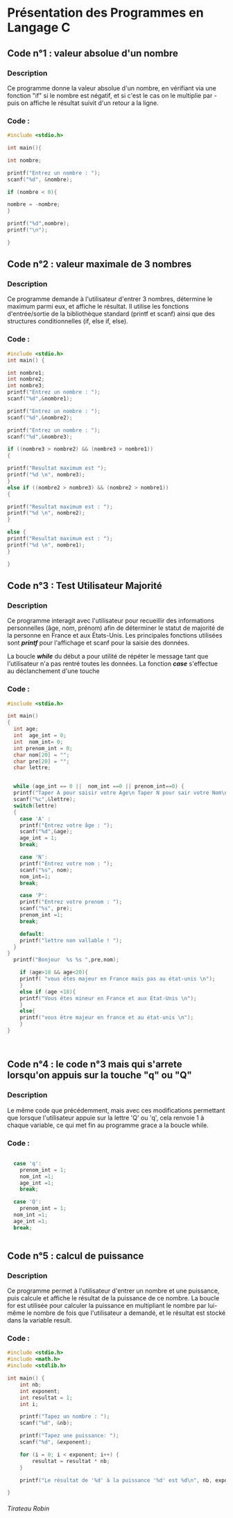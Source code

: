 # Présentation des Programmes en Langage C

## Code n°1 : valeur absolue d'un nombre

### Description
Ce programme donne la valeur absolue d'un nombre, en vérifiant via une fonction "if" si le nombre est négatif, et si c'est le cas on le multiplie par - puis on affiche le résultat suivit d'un retour a la ligne.

### Code :
```c
#include <stdio.h>

int main(){

int nombre;

printf("Entrez un nombre : ");
scanf("%d", &nombre);

if (nombre < 0){

nombre = -nombre; 
}

printf("%d",nombre);
printf("\n");

}
```
## Code n°2 : valeur maximale de 3 nombres

### Description
Ce programme demande à l'utilisateur d'entrer 3 nombres, détermine le maximum parmi eux, et affiche le résultat. Il utilise les fonctions d'entrée/sortie de la bibliothèque standard (printf et scanf) ainsi que des structures conditionnelles (if, else if, else).

### Code :
```c
#include <stdio.h>
int main() {

int nombre1;
int nombre2;
int nombre3;
printf("Entrez un nombre : ");
scanf("%d",&nombre1);

printf("Entrez un nombre : ");
scanf("%d",&nombre2);

printf("Entrez un nombre : ");
scanf("%d",&nombre3);

if ((nombre3 > nombre2) && (nombre3 > nombre1))
{

printf("Resultat maximum est ");
printf("%d \n", nombre3);
}
else if ((nombre2 > nombre3) && (nombre2 > nombre1))
{

printf("Resultat maximum est : ");
printf("%d \n", nombre2);
}

else {
printf("Resultat maximum est : ");
printf("%d \n", nombre1);
}

}
```
## Code n°3 : Test Utilisateur Majorité 

### Description
Ce programme interagit avec l'utilisateur pour recueillir des informations personnelles (âge, nom, prénom) afin de déterminer le statut de majorité de la personne en France et aux États-Unis. Les principales fonctions utilisées sont ___printf___ pour l'affichage et scanf pour la saisie des données.

La boucle ***while*** du début a pour utilité de répéter le message tant que l'utilisateur n'a pas rentré toutes les données.
La fonction ***case*** s'effectue au déclanchement d'une touche 
### Code :
```c
#include <stdio.h>

int main() 
{
  int age;
  int  age_int = 0;
  int  nom_int= 0;
  int prenom_int = 0;
  char nom[20] = "";
  char pre[20] = "";
  char lettre;


  while (age_int == 0 ||  nom_int ==0 || prenom_int==0) {
  printf("Taper A pour saisir votre Age\n Taper N pour sair votre Nom\n Taper P pour saisir votre Prenom");
  scanf("%c",&lettre);
  switch(lettre)
  {
    case 'A' :
    printf("Entrez votre âge : ");
    scanf("%d",&age);
    age_int = 1;
    break;

    case 'N':
    printf("Entrez votre nom : ");
    scanf("%s", nom);
    nom_int=1;
    break;

    case 'P':
    printf("Entrez votre prenom : ");
    scanf("%s", pre);
    prenom_int =1;
    break;

    default:
    printf("lettre non vallable ! ");
  }
}
  printf("Bonjour  %s %s ",pre,nom);

	if (age>18 && age<20){ 
	printf( "vous êtes majeur en France mais pas au état-unis \n");
	}
	else if (age <18){
	printf("Vous êtes mineur en France et aux Etat-Unis \n");
	}
	else{
	printf("vous être majeur en france et au état-unis \n");
	}
}




```
## Code n°4 : le code n°3 mais qui s'arrete lorsqu'on appuis sur la touche "q" ou "Q"

### Description
Le même code que précédemment, mais avec ces modifications permettant que lorsque l'utilisateur appuie sur la lettre 'Q' ou 'q', cela renvoie 1 à chaque variable, ce qui met fin au programme grace a la boucle while.

### Code :
```c

  case 'q':
	prenom_int = 1;
	nom_int =1;
	age_int =1;
	break;

  case 'Q':
	prenom_int = 1;
  nom_int =1;
  age_int =1;
  break;
    
```
## Code n°5 : calcul de puissance

### Description
Ce programme permet à l'utilisateur d'entrer un nombre et une puissance, puis calcule et affiche le résultat de la puissance de ce nombre. La boucle for est utilisée pour calculer la puissance en multipliant le nombre par lui-même le nombre de fois que l'utilisateur a demandé, et le résultat est stocké dans la variable result.

### Code :
```c
#include <stdio.h>
#include <math.h>
#include <stdlib.h>

int main() {
    int nb;
    int exponent;
    int resultat = 1;
    int i;

    printf("Tapez un nombre : ");
    scanf("%d", &nb);

    printf("Tapez une puissance: ");
    scanf("%d", &exponent);

    for (i = 0; i < exponent; i++) {
        resultat = resultat * nb;
    }

    printf("Le résultat de '%d' à la puissance '%d' est %d\n", nb, exponent, resultat);

}
```
###### Tirateau Robin
